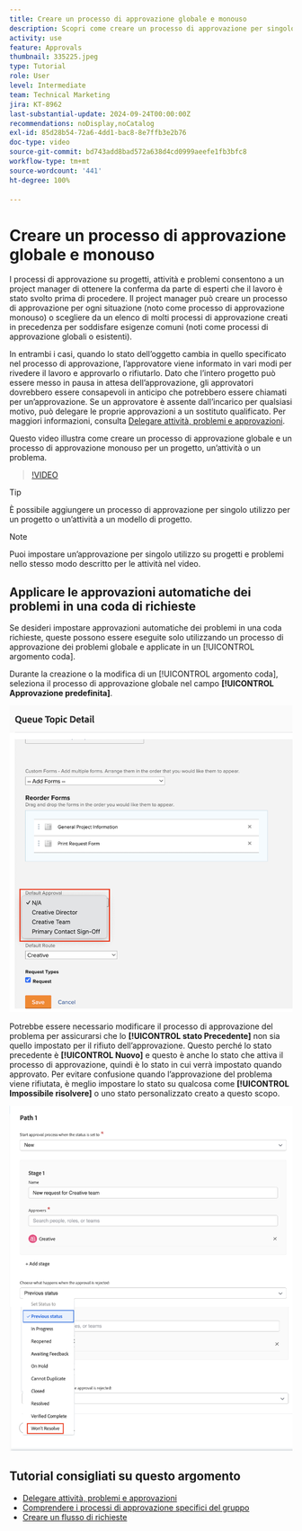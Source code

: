 ```yaml
---
title: Creare un processo di approvazione globale e monouso
description: Scopri come creare un processo di approvazione per singolo utilizzo su un progetto, un’attività o un problema in Workfront.
activity: use
feature: Approvals
thumbnail: 335225.jpeg
type: Tutorial
role: User
level: Intermediate
team: Technical Marketing
jira: KT-8962
last-substantial-update: 2024-09-24T00:00:00Z
recommendations: noDisplay,noCatalog
exl-id: 85d28b54-72a6-4dd1-bac8-8e7ffb3e2b76
doc-type: video
source-git-commit: bd743add8bad572a638d4cd0999aeefe1fb3bfc8
workflow-type: tm+mt
source-wordcount: '441'
ht-degree: 100%

---
```


# Creare un processo di approvazione globale e monouso

I processi di approvazione su progetti, attività e problemi consentono a un project manager di ottenere la conferma da parte di esperti che il lavoro è stato svolto prima di procedere. Il project manager può creare un processo di approvazione per ogni situazione (noto come processo di approvazione monouso) o scegliere da un elenco di molti processi di approvazione creati in precedenza per soddisfare esigenze comuni (noti come processi di approvazione globali o esistenti).

In entrambi i casi, quando lo stato dell’oggetto cambia in quello specificato nel processo di approvazione, l’approvatore viene informato in vari modi per rivedere il lavoro e approvarlo o rifiutarlo. Dato che l’intero progetto può essere messo in pausa in attesa dell’approvazione, gli approvatori dovrebbero essere consapevoli in anticipo che potrebbero essere chiamati per un’approvazione. Se un approvatore è assente dall’incarico per qualsiasi motivo, può delegare le proprie approvazioni a un sostituto qualificato. Per maggiori informazioni, consulta [Delegare attività, problemi e approvazioni](/help/manage-work/approval-processes-and-milestone-paths/delegate-approvals.md).

Questo video illustra come creare un processo di approvazione globale e un processo di approvazione monouso per un progetto, un’attività o un problema.

>[!VIDEO](https://video.tv.adobe.com/v/335225/?quality=12&learn=on)

>[!TIP]
>
>È possibile aggiungere un processo di approvazione per singolo utilizzo per un progetto o un’attività a un modello di progetto.

>[!NOTE]
>
>Puoi impostare un’approvazione per singolo utilizzo su progetti e problemi nello stesso modo descritto per le attività nel video.

## Applicare le approvazioni automatiche dei problemi in una coda di richieste

Se desideri impostare approvazioni automatiche dei problemi in una coda richieste, queste possono essere eseguite solo utilizzando un processo di approvazione dei problemi globale e applicate in un [!UICONTROL argomento coda].

Durante la creazione o la modifica di un [!UICONTROL argomento coda], seleziona il processo di approvazione globale nel campo **[!UICONTROL Approvazione predefinita]**.

![Immagine che mostra come selezionare un processo di approvazione predefinito in un argomento coda](assets/automatic-issue-approval-1.png)

Potrebbe essere necessario modificare il processo di approvazione del problema per assicurarsi che lo **[!UICONTROL stato Precedente]** non sia quello impostato per il rifiuto dell’approvazione. Questo perché lo stato precedente è **[!UICONTROL Nuovo]** e questo è anche lo stato che attiva il processo di approvazione, quindi è lo stato in cui verrà impostato quando approvato. Per evitare confusione quando l’approvazione del problema viene rifiutata, è meglio impostare lo stato su qualcosa come **[!UICONTROL Impossibile risolvere]** o uno stato personalizzato creato a questo scopo.

![Immagine che mostra la modifica dello stato da utilizzare quando il problema viene rifiutato](assets/automatic-issue-approval-2.png)


## Tutorial consigliati su questo argomento

* [Delegare attività, problemi e approvazioni](/help/manage-work/approval-processes-and-milestone-paths/delegate-approvals.md)
* [Comprendere i processi di approvazione specifici del gruppo](/help/administration-and-setup/approval-processes-and-milestone-paths/group-specific-approval-processes.md)
* [Creare un flusso di richieste](/help/manage-work/request-queues/create-a-request-flow.md)

